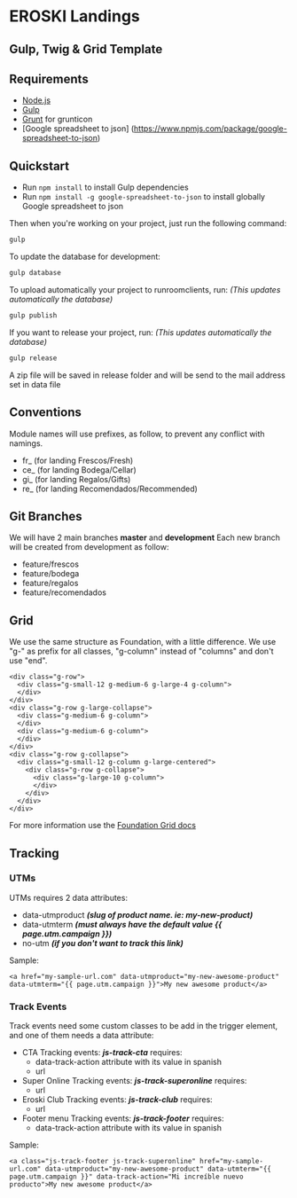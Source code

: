 # EROSKI Landings

## Gulp, Twig & Grid Template

## Requirements

  * [Node.js](http://nodejs.org)
  * [Gulp](http://gulpjs.com/)
  * [Grunt](http://gruntjs.com/) for grunticon
  * [Google spreadsheet to json] (https://www.npmjs.com/package/google-spreadsheet-to-json)

## Quickstart

  * Run `npm install` to install Gulp dependencies
  * Run `npm install -g google-spreadsheet-to-json` to install globally
    Google spreadsheet to json

Then when you're working on your project, just run the following command:

```bash
gulp
```

To update the database for development:

```bash
gulp database
```

To upload automatically your project to runroomclients, run:
_(This updates automatically the database)_

```bash
gulp publish
```

If you want to release your project, run:
_(This updates automatically the database)_

```bash
gulp release
```
A zip file will be saved in release folder and will be send to the mail address
set in data file

## Conventions

Module names will use prefixes, as follow, to prevent any conflict with namings.

* fr_ (for landing Frescos/Fresh)
* ce_ (for landing Bodega/Cellar)
* gi_ (for landing Regalos/Gifts)
* re_ (for landing Recomendados/Recommended)

## Git Branches

We will have 2 main branches **master** and **development**
Each new branch will be created from development as follow:

* feature/frescos
* feature/bodega
* feature/regalos
* feature/recomendados

## Grid

We use the same structure as Foundation, with a little difference.
We use "g-" as prefix for all classes, "g-column" instead of "columns" and don't use "end".

```
<div class="g-row">
  <div class="g-small-12 g-medium-6 g-large-4 g-column">
  </div>
</div>
<div class="g-row g-large-collapse">
  <div class="g-medium-6 g-column">
  </div>
  <div class="g-medium-6 g-column">
  </div>
</div>
<div class="g-row g-collapse">
  <div class="g-small-12 g-column g-large-centered">
    <div class="g-row g-collapse">
      <div class="g-large-10 g-column">
      </div>
    </div>
  </div>
</div>
```

For more information use the [Foundation Grid docs](http://foundation.zurb.com/docs/components/grid.html)

## Tracking

### UTMs

UTMs requires 2 data attributes:

- data-utmproduct ***(slug of product name. ie: my-new-product)***
- data-utmterm ***(must always have the default value {{ page.utm.campaign }})***
- no-utm ***(if you don't want to track this link)***

Sample:
```
<a href="my-sample-url.com" data-utmproduct="my-new-awesome-product" data-utmterm="{{ page.utm.campaign }}">My new awesome product</a>
```

### Track Events

Track events need some custom classes to be add in the trigger element, and one of them needs a data attribute:

- CTA Tracking events: ***js-track-cta***
  requires:
  - data-track-action attribute with its value in spanish
  - url
- Super Online Tracking events: ***js-track-superonline***
  requires:
  - url
- Eroski Club Tracking events: ***js-track-club***
  requires:
  - url
- Footer menu Tracking events: ***js-track-footer***
  requires:
  - data-track-action attribute with its value in spanish

Sample:
```
<a class="js-track-footer js-track-superonline" href="my-sample-url.com" data-utmproduct="my-new-awesome-product" data-utmterm="{{ page.utm.campaign }}" data-track-action="Mi increíble nuevo producto">My new awesome product</a>
```
